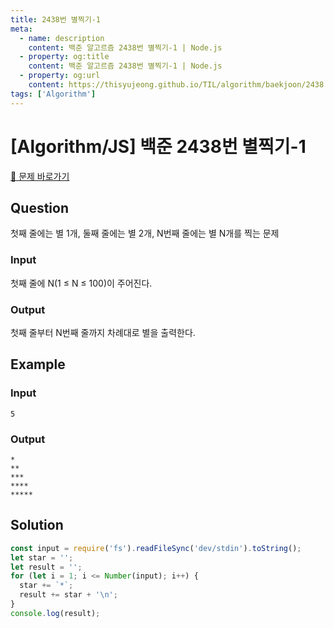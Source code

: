 ```yaml
---
title: 2438번 별찍기-1
meta:
  - name: description
    content: 백준 알고르즘 2438번 별찍기-1 | Node.js
  - property: og:title
    content: 백준 알고르즘 2438번 별찍기-1 | Node.js
  - property: og:url
    content: https://thisyujeong.github.io/TIL/algorithm/baekjoon/2438.html
tags: ['Algorithm']
---
```


# [Algorithm/JS] 백준 2438번 별찍기-1

[🔗 문제 바로가기](https://www.acmicpc.net/problem/2438)

## Question

첫째 줄에는 별 1개, 둘째 줄에는 별 2개, N번째 줄에는 별 N개를 찍는 문제

### Input

첫째 줄에 N(1 ≤ N ≤ 100)이 주어진다.

### Output

첫째 줄부터 N번째 줄까지 차례대로 별을 출력한다.

## Example

### Input

```
5
```

### Output

```
*
**
***
****
*****
```

## Solution

```js
const input = require('fs').readFileSync('dev/stdin').toString();
let star = '';
let result = '';
for (let i = 1; i <= Number(input); i++) {
  star += `*`;
  result += star + '\n';
}
console.log(result);
```
